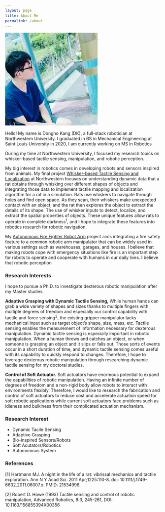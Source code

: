 ```yaml
---
layout: page
title: About Me
permalink: /about
---
```


<div class="post-flex-display">
    <img src="/img/dkprofile.jpg" width="300" alt="dkprofile">
</div>

Hello! My name is Dongho Kang (DK), a full-stack robotician at Northwestern University.
I graduated in BS in Mechanical Engineering at Saint Louis University in 2020, I am currently working on MS in Robotics

During my time at Northwestern University, I focused my research topics on whisker-based tactile sensing, manipulation, and robotic perception.

My big interest in robotics comes in developing robots and sensors inspired from animals. My final project [Whisker-based Tactile Sensing and Localization](https://dokkev.github.io/Digital-Rat-Whisker-Simulation/) at Northwestern focuses on understanding dynamic data that a rat obtains through whisking over different shapes of objects and integrating those data to implement tactile mapping and localization algorithm for a rat in a simulation. Rats use whiskers to navigate through holes and find open space. As they scan, their whiskers make unexpected contact with an object, and the rat then explores the object to extract the details of its shape. The use of whisker inputs to detect, localize, and extract the spatial properties of objects. These unique features allow rats to operate in complete darkness<sup>1</sup>, and I hope to integrate these features into robotics research for robotic navigation.

My [Autonomous Fire Fighter Robot Arm](https://dokkev.github.io/firefigther-robot/) project aims integrating a fire safety feature to a common robotic arm manipulator that can be widely used in various settings such as warehouses, garages, and houses. I believe that making robots cope with emergency situations like fire is an important step for robots to operate and cooperate with humans in our daily lives. I believe that robotic perception 

### Research Interests
I hope to pursue a Ph.D. to investigate dexterous robotic manipulation after my Master studies. 

<strong>Adaptive Grasping with Dynamic Tactile Sensing,</strong>
While human hands can grab a wide variety of shapes and sizes thanks to multiple fingers with multiple degrees of freedom and especially our control capability with tactile and force sensing<sup>2</sup>, the existing gripper manipulator lacks mechanical input such as target object’s shape, size, mass, etc. Tactile sensing enables the measurement of information necessary for dexterous manipulation. Dynamic tactile sensing is especially important in robotic manipulation. When a human throws and catches an object, or when someone is grasping an object and it slips or falls out. Those sorts of events occur in a short duration of time, and dynamic tactile sensing comes useful with its capability to quickly respond to changes. Therefore, I hope to leverage dexterous robotic manipulation through researching dynamic tactile sensing for my doctoral studies.

<strong>Control of Soft Actuator.</strong>
Soft actuators have enormous potential to expand the capabilities of robotic manipulation. Having an infinite number of degrees of freedom and a non-rigid body allow robots to interact with environments flexibly. Therefore, I would like to research the fabrication and control of soft actuators to reduce cost and accelerate actuation speed for soft robotic applications while current soft actuators face problems such as idleness and bulkiness from their complicated actuation mechanism.



### Research Interest
 - Dynamic Tacile Sensing
 - Adaptive Grasping
 - Bio-inspired Sensors/Robots
 - Soft Acutators/Robotics
 - Automomous System



### References

[1] Hartmann MJ. A night in the life of a rat: vibrissal mechanics and tactile exploration. Ann N Y Acad Sci. 2011 Apr;1225:110-8. doi: 10.1111/j.1749-6632.2011.06007.x. PMID: 21534998.

[2] Robert D. Howe (1993) Tactile sensing and control of robotic manipulation,
Advanced Robotics, 8:3, 245-261, DOI: 10.1163/156855394X00356